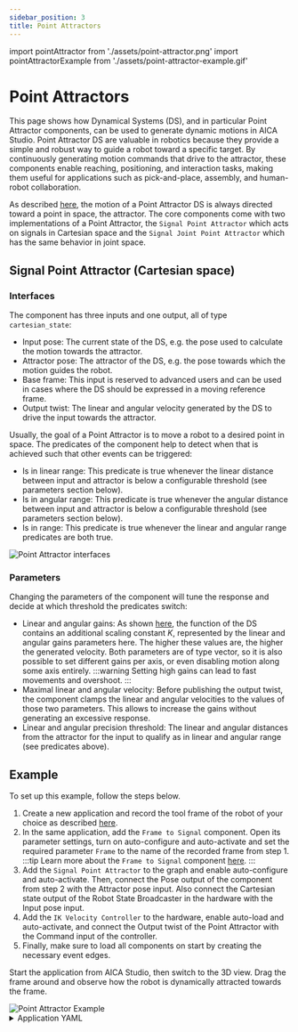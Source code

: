 ```yaml
---
sidebar_position: 3
title: Point Attractors
---
```


import pointAttractor from './assets/point-attractor.png'
import pointAttractorExample from './assets/point-attractor-example.gif'

# Point Attractors

This page shows how Dynamical Systems (DS), and in particular Point Attractor components, can be used to generate
dynamic motions in AICA Studio. Point Attractor DS are valuable in robotics because they provide a simple and robust way
to guide a robot toward a specific target. By continuously generating motion commands that drive to the attractor, these
components enable reaching, positioning, and interaction tasks, making them useful for applications such as
pick-and-place, assembly, and human-robot collaboration.

As described [here](../../concepts/robotics-concepts/motion-generation.md), the motion
of a Point Attractor DS is always directed toward a point in space, the attractor. The core components come with two
implementations of a Point Attractor, the `Signal Point Attractor` which acts on signals in Cartesian space and the
`Signal Joint Point Attractor` which has the same behavior in joint space.

## Signal Point Attractor (Cartesian space)

### Interfaces

The component has three inputs and one output, all of type `cartesian_state`:

- Input pose: The current state of the DS, e.g. the pose used to calculate the motion towards the attractor.
- Attractor pose: The attractor of the DS, e.g. the pose towards which the motion guides the robot.
- Base frame: This input is reserved to advanced users and can be used in cases where the DS should be expressed in a
  moving reference frame.
- Output twist: The linear and angular velocity generated by the DS to drive the input towards the attractor.

Usually, the goal of a Point Attractor is to move a robot to a desired point in space. The predicates of the component
help to detect when that is achieved such that other events can be triggered:

- Is in linear range: This predicate is true whenever the linear distance between input and attractor is below a
  configurable threshold (see parameters section below).
- Is in angular range: This predicate is true whenever the angular distance between input and attractor is below a
  configurable threshold (see parameters section below).
- Is in range: This predicate is true whenever the linear and angular range predicates are both true.

<div class="text--center">
  <img src={pointAttractor} alt="Point Attractor interfaces" />
</div>

### Parameters

Changing the parameters of the component will tune the response and decide at which threshold the predicates switch:

- Linear and angular gains: As shown
  [here](../../concepts/robotics-concepts/motion-generation.md#point-attractor-dynamical-system), the function of the DS
  contains an additional scaling constant $K$, represented by the linear and angular gains parameters here. The higher
  these values are, the higher the generated velocity. Both parameters are of type vector, so it is also possible to set
  different gains per axis, or even disabling motion along some axis entirely.
  :::warning
  Setting high gains can lead to fast movements and overshoot.
  :::
- Maximal linear and angular velocity: Before publishing the output twist, the component clamps the linear and angular
  velocities to the values of those two parameters. This allows to increase the gains without generating an excessive
  response.
- Linear and angular precision threshold: The linear and angular distances from the attractor for the input to qualify
  as in linear and angular range (see predicates above).

## Example

To set up this example, follow the steps below.

1. Create a new application and record the tool frame of the robot of your choice as described
   [here](../guides/application-frames.md#record-frame-in-3d-scene-view).
2. In the same application, add the `Frame to Signal` component. Open its parameter settings, turn on auto-configure and
   auto-activate and set the required parameter `Frame` to the name of the recorded frame from step 1.
   :::tip
   Learn more about the `Frame to Signal` component [here](../../concepts/building-blocks/frames.md#frame-to-signal).
   :::
3. Add the `Signal Point Attractor` to the graph and enable auto-configure and auto-activate. Then, connect the Pose
   output of the component from step 2 with the Attractor pose input. Also connect the Cartesian state output of the
   Robot State Broadcaster in the hardware with the Input pose input.
4. Add the `IK Velocity Controller` to the hardware, enable auto-load and auto-activate, and connect the Output twist of
   the Point Attractor with the Command input of the controller.
5. Finally, make sure to load all components on start by creating the necessary event edges.

Start the application from AICA Studio, then switch to the 3D view. Drag the frame around and observe how the robot is
dynamically attracted towards the frame.

<div class="text--center">
  <img src={pointAttractorExample} alt="Point Attractor Example" />
</div>

<details>
  <summary>Application YAML</summary>

    ```yaml
    schema: 2-0-4
    dependencies:
      core: v4.4.2
    frames:
      target:
        reference_frame: world
        position:
          x: 0.372464
          y: 0.048147
          z: 0.43
        orientation:
          w: -0.000563
          x: 0.707388
          y: 0.706825
          z: 0.000001
    on_start:
      load:
        - component: signal_point_attractor
        - hardware: hardware
        - component: frame_to_signal
    components:
      frame_to_signal:
        component: aica_core_components::ros::TfToSignal
        display_name: Frame to Signal
        events:
          transitions:
            on_load:
              lifecycle:
                component: frame_to_signal
                transition: configure
            on_configure:
              lifecycle:
                component: frame_to_signal
                transition: activate
        parameters:
          frame: target
        outputs:
          pose: /frame_to_signal/pose
      signal_point_attractor:
        component: aica_core_components::motion::SignalPointAttractor
        display_name: Signal Point Attractor
        events:
          transitions:
            on_load:
              lifecycle:
                component: signal_point_attractor
                transition: configure
            on_configure:
              lifecycle:
                component: signal_point_attractor
                transition: activate
        inputs:
          state: /hardware/robot_state_broadcaster/cartesian_state
          attractor: /frame_to_signal/pose
        outputs:
          twist: /signal_point_attractor/twist
    hardware:
      hardware:
        display_name: Hardware Interface
        urdf: Generic six-axis robot arm
        rate: 100
        events:
          transitions:
            on_load:
              load:
                - controller: robot_state_broadcaster
                  hardware: hardware
                - controller: ik_velocity_controller
                  hardware: hardware
        controllers:
          robot_state_broadcaster:
            plugin: aica_core_controllers/RobotStateBroadcaster
            outputs:
              cartesian_state: /hardware/robot_state_broadcaster/cartesian_state
            events:
              transitions:
                on_load:
                  switch_controllers:
                    hardware: hardware
                    activate: robot_state_broadcaster
          ik_velocity_controller:
            plugin: aica_core_controllers/velocity/IKVelocityController
            inputs:
              command: /signal_point_attractor/twist
            events:
              transitions:
                on_load:
                  switch_controllers:
                    hardware: hardware
                    activate: ik_velocity_controller
    graph:
      positions:
        components:
          frame_to_signal:
            x: 200
            y: 600
          signal_point_attractor:
            x: 660
            y: 520
        hardware:
          hardware:
            x: 1120
            y: -20
      edges:
        on_start_on_start_signal_point_attractor_signal_point_attractor:
          path:
            - x: 380
              y: 40
            - x: 380
              y: 580
        on_start_on_start_frame_to_signal_frame_to_signal:
          path:
            - x: 140
              y: 40
            - x: 140
              y: 660
        hardware_hardware_robot_state_broadcaster_cartesian_state_signal_point_attractor_state:
          path:
            - x: 620
              y: 520
            - x: 620
              y: 780
    ```

</details>

<!-- TODO: same for joint point attractor -->